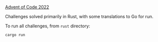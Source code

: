 [Advent of Code 2022](https://adventofcode.com/2022/)

Challenges solved primarily in Rust, with some translations to Go for run.  

To run all challenges, from `rust` directory:

```
cargo run
```